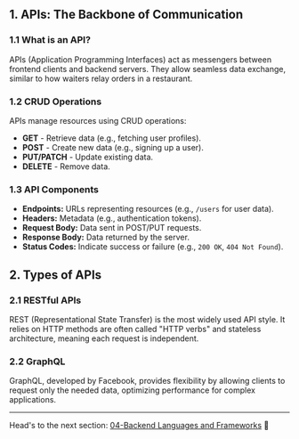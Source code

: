 ## 1. APIs: The Backbone of Communication

### 1.1 What is an API?

APIs (Application Programming Interfaces) act as messengers between frontend clients and backend servers. They allow seamless data exchange, similar to how waiters relay orders in a restaurant.

### 1.2 CRUD Operations

APIs manage resources using CRUD operations:

- **GET** - Retrieve data (e.g., fetching user profiles).
- **POST** - Create new data (e.g., signing up a user).
- **PUT/PATCH** - Update existing data.
- **DELETE** - Remove data.

### 1.3 API Components

- **Endpoints:** URLs representing resources (e.g., `/users` for user data).
- **Headers:** Metadata (e.g., authentication tokens).
- **Request Body:** Data sent in POST/PUT requests.
- **Response Body:** Data returned by the server.
- **Status Codes:** Indicate success or failure (e.g., `200 OK`, `404 Not Found`).

## 2. Types of APIs

### 2.1 RESTful APIs

REST (Representational State Transfer) is the most widely used API style. It relies on HTTP methods are often called "HTTP verbs" and stateless architecture, meaning each request is independent.

### 2.2 GraphQL

GraphQL, developed by Facebook, provides flexibility by allowing clients to request only the needed data, optimizing performance for complex applications.

---

Head's to the next section: [04-Backend Languages and Frameworks](./04-Backend%20Languages%20and%20Frameworks.md) 🚀
